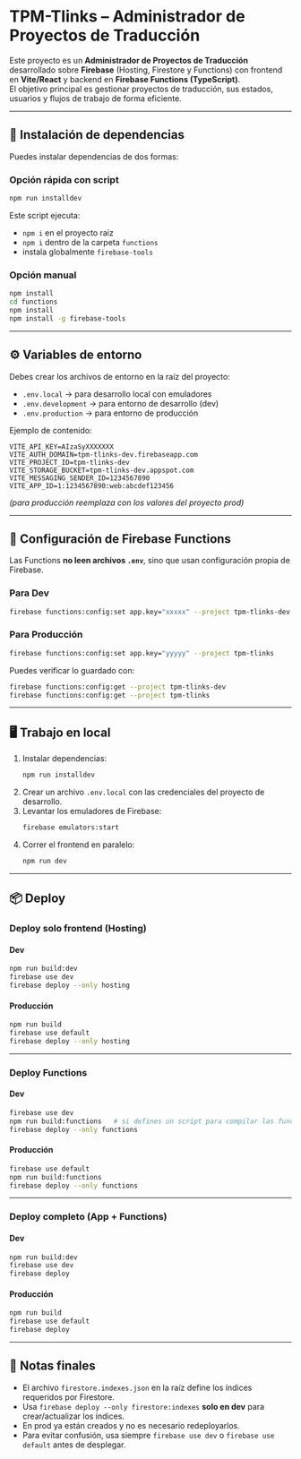 # TPM-Tlinks – Administrador de Proyectos de Traducción

Este proyecto es un **Administrador de Proyectos de Traducción** desarrollado sobre **Firebase** (Hosting, Firestore y Functions) con frontend en **Vite/React** y backend en **Firebase Functions (TypeScript)**.  
El objetivo principal es gestionar proyectos de traducción, sus estados, usuarios y flujos de trabajo de forma eficiente.

---

## 🚀 Instalación de dependencias

Puedes instalar dependencias de dos formas:

### Opción rápida con script

```bash
npm run installdev
```

Este script ejecuta:

- `npm i` en el proyecto raíz
- `npm i` dentro de la carpeta `functions`
- instala globalmente `firebase-tools`

### Opción manual

```bash
npm install
cd functions
npm install
npm install -g firebase-tools
```

---

## ⚙️ Variables de entorno

Debes crear los archivos de entorno en la raíz del proyecto:

- `.env.local` → para desarrollo local con emuladores
- `.env.development` → para entorno de desarrollo (dev)
- `.env.production` → para entorno de producción

Ejemplo de contenido:

```env
VITE_API_KEY=AIzaSyXXXXXXX
VITE_AUTH_DOMAIN=tpm-tlinks-dev.firebaseapp.com
VITE_PROJECT_ID=tpm-tlinks-dev
VITE_STORAGE_BUCKET=tpm-tlinks-dev.appspot.com
VITE_MESSAGING_SENDER_ID=1234567890
VITE_APP_ID=1:1234567890:web:abcdef123456
```

_(para producción reemplaza con los valores del proyecto prod)_

---

## 🔑 Configuración de Firebase Functions

Las Functions **no leen archivos `.env`**, sino que usan configuración propia de Firebase.

### Para Dev

```bash
firebase functions:config:set app.key="xxxxx" --project tpm-tlinks-dev
```

### Para Producción

```bash
firebase functions:config:set app.key="yyyyy" --project tpm-tlinks
```

Puedes verificar lo guardado con:

```bash
firebase functions:config:get --project tpm-tlinks-dev
firebase functions:config:get --project tpm-tlinks
```

---

## 🖥️ Trabajo en local

1. Instalar dependencias:
   ```bash
   npm run installdev
   ```
2. Crear un archivo `.env.local` con las credenciales del proyecto de desarrollo.
3. Levantar los emuladores de Firebase:
   ```bash
   firebase emulators:start
   ```
4. Correr el frontend en paralelo:
   ```bash
   npm run dev
   ```

---

## 📦 Deploy

### Deploy solo frontend (Hosting)

#### Dev

```bash
npm run build:dev
firebase use dev
firebase deploy --only hosting
```

#### Producción

```bash
npm run build
firebase use default
firebase deploy --only hosting
```

---

### Deploy Functions

#### Dev

```bash
firebase use dev
npm run build:functions   # si defines un script para compilar las functions con tsc
firebase deploy --only functions
```

#### Producción

```bash
firebase use default
npm run build:functions
firebase deploy --only functions
```

---

### Deploy completo (App + Functions)

#### Dev

```bash
npm run build:dev
firebase use dev
firebase deploy
```

#### Producción

```bash
npm run build
firebase use default
firebase deploy
```

---

## 📌 Notas finales

- El archivo `firestore.indexes.json` en la raíz define los índices requeridos por Firestore.
- Usa `firebase deploy --only firestore:indexes` **solo en dev** para crear/actualizar los índices.
- En prod ya están creados y no es necesario redeployarlos.
- Para evitar confusión, usa siempre `firebase use dev` o `firebase use default` antes de desplegar.
